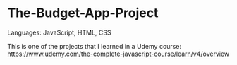 # The-Budget-App-Project

Languages: JavaScript, HTML, CSS

This is one of the projects that I learned in a Udemy course: 
https://www.udemy.com/the-complete-javascript-course/learn/v4/overview
